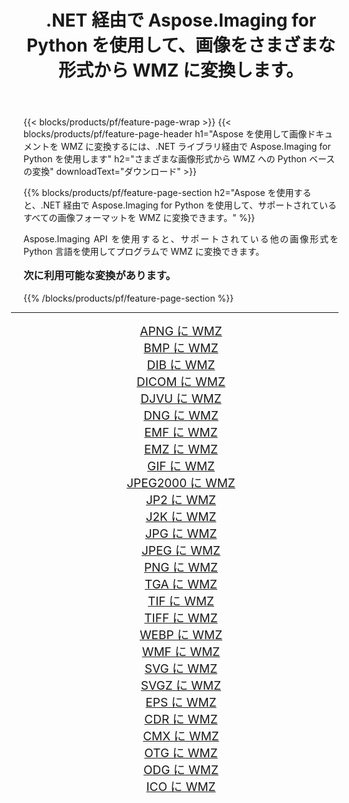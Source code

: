 ﻿---
title: .NET 経由で Aspose.Imaging for Python を使用して、画像をさまざまな形式から WMZ に変換します。 
weight: 3920
url: /ja/python-net/conversion/to/wmz/ 
lang: ja
langdirlevel: 2
locales: zh-hans,ja,it,ru,de,es,fr,nl,id,lt,pl,pt,vi,tr,ko,zh-hant,ar,hi,th,sv,cs,uk,he
description: .NET ライブラリ経由で Aspose.Imaging for Python を使用して、さまざまな形式から WMZ に変換できます。
---

{{< blocks/products/pf/feature-page-wrap >}}
{{< blocks/products/pf/feature-page-header h1="Aspose を使用して画像ドキュメントを WMZ に変換するには、.NET ライブラリ経由で Aspose.Imaging for Python を使用します" h2="さまざまな画像形式から WMZ への Python ベースの変換" downloadText="ダウンロード" >}}


{{% blocks/products/pf/feature-page-section  h2="Aspose を使用すると、.NET 経由で Aspose.Imaging for Python を使用して、サポートされているすべての画像フォーマットを WMZ に変換できます。" %}}
<p align=justify>Aspose.Imaging API を使用すると、サポートされている他の画像形式を Python 言語を使用してプログラムで WMZ に変換できます。</p>
<h3 style="margin-top:16px;">
次に利用可能な変換があります。
</h3>
{{% /blocks/products/pf/feature-page-section %}}
<div class="container-fluid productfamilypage bg-gray">
    <div class="convertypes bg-gray agp-content section">
        <div class="container">
		<hr style="margin-left:-20px;"/>
		<div class="row other-converters" style="gap: 10px;font-size: 19px;text-align:center;">
		    <div class='col-md-3 other-converter remove-lp remove-rp'><a href="/imaging/ja/python-net/conversion/apng-to-wmz/" style="padding:15px;">APNG に WMZ</a></div>
<div class='col-md-3 other-converter remove-lp remove-rp'><a href="/imaging/ja/python-net/conversion/bmp-to-wmz/" style="padding:15px;">BMP に WMZ</a></div>
<div class='col-md-3 other-converter remove-lp remove-rp'><a href="/imaging/ja/python-net/conversion/dib-to-wmz/" style="padding:15px;">DIB に WMZ</a></div>
<div class='col-md-3 other-converter remove-lp remove-rp'><a href="/imaging/ja/python-net/conversion/dicom-to-wmz/" style="padding:15px;">DICOM に WMZ</a></div>
<div class='col-md-3 other-converter remove-lp remove-rp'><a href="/imaging/ja/python-net/conversion/djvu-to-wmz/" style="padding:15px;">DJVU に WMZ</a></div>
<div class='col-md-3 other-converter remove-lp remove-rp'><a href="/imaging/ja/python-net/conversion/dng-to-wmz/" style="padding:15px;">DNG に WMZ</a></div>
<div class='col-md-3 other-converter remove-lp remove-rp'><a href="/imaging/ja/python-net/conversion/emf-to-wmz/" style="padding:15px;">EMF に WMZ</a></div>
<div class='col-md-3 other-converter remove-lp remove-rp'><a href="/imaging/ja/python-net/conversion/emz-to-wmz/" style="padding:15px;">EMZ に WMZ</a></div>
<div class='col-md-3 other-converter remove-lp remove-rp'><a href="/imaging/ja/python-net/conversion/gif-to-wmz/" style="padding:15px;">GIF に WMZ</a></div>
<div class='col-md-3 other-converter remove-lp remove-rp'><a href="/imaging/ja/python-net/conversion/jpeg2000-to-wmz/" style="padding:15px;">JPEG2000 に WMZ</a></div>
<div class='col-md-3 other-converter remove-lp remove-rp'><a href="/imaging/ja/python-net/conversion/jp2-to-wmz/" style="padding:15px;">JP2 に WMZ</a></div>
<div class='col-md-3 other-converter remove-lp remove-rp'><a href="/imaging/ja/python-net/conversion/j2k-to-wmz/" style="padding:15px;">J2K に WMZ</a></div>
<div class='col-md-3 other-converter remove-lp remove-rp'><a href="/imaging/ja/python-net/conversion/jpg-to-wmz/" style="padding:15px;">JPG に WMZ</a></div>
<div class='col-md-3 other-converter remove-lp remove-rp'><a href="/imaging/ja/python-net/conversion/jpeg-to-wmz/" style="padding:15px;">JPEG に WMZ</a></div>
<div class='col-md-3 other-converter remove-lp remove-rp'><a href="/imaging/ja/python-net/conversion/png-to-wmz/" style="padding:15px;">PNG に WMZ</a></div>
<div class='col-md-3 other-converter remove-lp remove-rp'><a href="/imaging/ja/python-net/conversion/tga-to-wmz/" style="padding:15px;">TGA に WMZ</a></div>
<div class='col-md-3 other-converter remove-lp remove-rp'><a href="/imaging/ja/python-net/conversion/tif-to-wmz/" style="padding:15px;">TIF に WMZ</a></div>
<div class='col-md-3 other-converter remove-lp remove-rp'><a href="/imaging/ja/python-net/conversion/tiff-to-wmz/" style="padding:15px;">TIFF に WMZ</a></div>
<div class='col-md-3 other-converter remove-lp remove-rp'><a href="/imaging/ja/python-net/conversion/webp-to-wmz/" style="padding:15px;">WEBP に WMZ</a></div>
<div class='col-md-3 other-converter remove-lp remove-rp'><a href="/imaging/ja/python-net/conversion/wmf-to-wmz/" style="padding:15px;">WMF に WMZ</a></div>
<div class='col-md-3 other-converter remove-lp remove-rp'><a href="/imaging/ja/python-net/conversion/svg-to-wmz/" style="padding:15px;">SVG に WMZ</a></div>
<div class='col-md-3 other-converter remove-lp remove-rp'><a href="/imaging/ja/python-net/conversion/svgz-to-wmz/" style="padding:15px;">SVGZ に WMZ</a></div>
<div class='col-md-3 other-converter remove-lp remove-rp'><a href="/imaging/ja/python-net/conversion/eps-to-wmz/" style="padding:15px;">EPS に WMZ</a></div>
<div class='col-md-3 other-converter remove-lp remove-rp'><a href="/imaging/ja/python-net/conversion/cdr-to-wmz/" style="padding:15px;">CDR に WMZ</a></div>
<div class='col-md-3 other-converter remove-lp remove-rp'><a href="/imaging/ja/python-net/conversion/cmx-to-wmz/" style="padding:15px;">CMX に WMZ</a></div>
<div class='col-md-3 other-converter remove-lp remove-rp'><a href="/imaging/ja/python-net/conversion/otg-to-wmz/" style="padding:15px;">OTG に WMZ</a></div>
<div class='col-md-3 other-converter remove-lp remove-rp'><a href="/imaging/ja/python-net/conversion/odg-to-wmz/" style="padding:15px;">ODG に WMZ</a></div>
<div class='col-md-3 other-converter remove-lp remove-rp'><a href="/imaging/ja/python-net/conversion/ico-to-wmz/" style="padding:15px;">ICO に WMZ</a></div>
                </div>
        </div>
    </div>
</div>
<br/>

